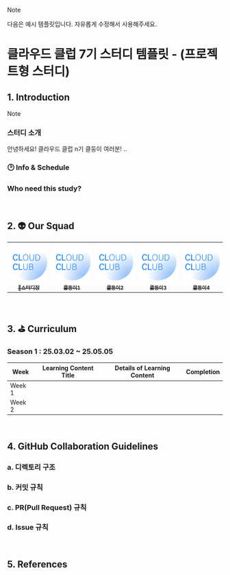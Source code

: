 > [!NOTE]
> 다음은 예시 템플릿입니다. 자유롭게 수정해서 사용해주세요.

# 클라우드 클럽 7기 스터디 템플릿 - (프로젝트형 스터디)

## 1. Introduction

> [!NOTE]
>
> ### 스터디 소개
>
> 안녕하세요! 클라우드 클럽 n기 클둥이 여러분!
> ..

### 🕑 Info & Schedule

### Who need this study?

<br>

## 2. 👽 Our Squad

<table>
  <tr>
    <td align="center"><a href="https://github.com/cloud-club"><img src="https://github.com/cloud-club/.github/blob/main/profile/images/logo.png?raw=true" width="100px;" alt=""/><br /><sub><b>
👑스터디장</b></sub></a><br /></td>
    <td align="center"><a href="https://github.com/cloud-club"><img src="https://github.com/cloud-club/.github/blob/main/profile/images/logo.png?raw=true" width="100px;" alt=""/><br /><sub><b>
클둥이1</b></sub></a><br /></td>
    <td align="center"><a href="https://github.com/cloud-club"><img src="https://github.com/cloud-club/.github/blob/main/profile/images/logo.png?raw=true" width="100px;" alt=""/><br /><sub><b>
클둥이2</b></sub></a><br /></td>
    <td align="center"><a href="https://github.com/cloud-club"><img src="https://github.com/cloud-club/.github/blob/main/profile/images/logo.png?raw=true" width="100px;" alt=""/><br /><sub><b>
클둥이3</b></sub></a><br /></td>
    <td align="center"><a href="https://github.com/cloud-club"><img src="https://github.com/cloud-club/.github/blob/main/profile/images/logo.png?raw=true" width="100px;" alt=""/><br /><sub><b>
클둥이4</b></sub></a><br /></td>
  </tr>
</table>

<br>

## 3. ⛳ Curriculum

### Season 1 : 25.03.02 ~ 25.05.05

| Week   | Learning Content Title | Details of Learning Content | Completion |
| ------ | ---------------------- | --------------------------- | ---------- |
| Week 1 |                        |                             |            |
| Week 2 |                        |                             |            |

<br>

## 4. GitHub Collaboration Guidelines

### a. 디렉토리 구조

### b. 커밋 규칙

### c. PR(Pull Request) 규칙

### d. Issue 규칙

<br>

## 5. References
